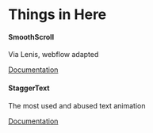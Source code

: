 # Things in Here

#### SmoothScroll

Via Lenis, webflow adapted

[Documentation](/src/smoothScroll/readme.md)

#### StaggerText

The most used and abused text animation

[Documentation](/src/staggerText/readme.md)
